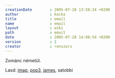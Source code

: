 ```yaml
---
creationDate        : 2005-07-28 13:58:34 +0200 
author              : kocka 
title               : email 
name                : email 
layout              : wiki 
path                : email 
date                : 2005-07-28 14:08:54 +0200 
version             : 2 
creator             : renszarv 
---
```

Zománc németül.

Lasd: [imap](Missing.html), [pop3](Missing.html), [james](james.html), satobbi
